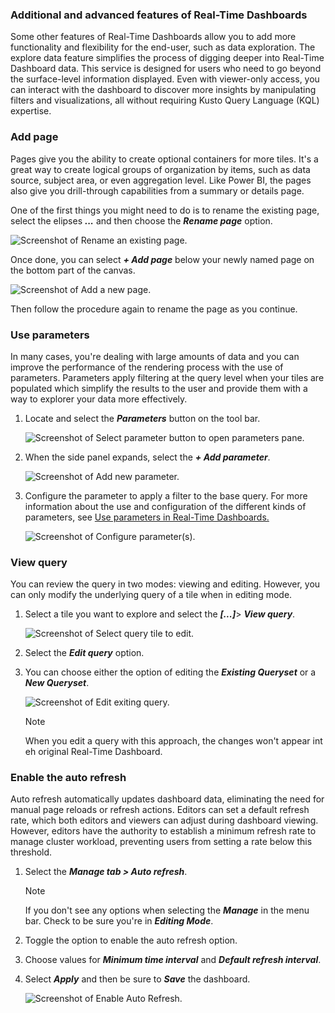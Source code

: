 ### Additional and advanced features of Real-Time Dashboards

Some other features of Real-Time Dashboards allow you to add more functionality and flexibility for the end-user, such as data exploration. The explore data feature simplifies the process of digging deeper into Real-Time Dashboard data. This service is designed for users who need to go beyond the surface-level information displayed. Even with viewer-only access, you can interact with the dashboard to discover more insights by manipulating filters and visualizations, all without requiring Kusto Query Language (KQL) expertise.

### Add page

Pages give you the ability to create optional containers for more tiles. It's a great way to create logical groups of organization by items, such as data source, subject area, or even aggregation level. Like Power BI, the pages also give you drill-through capabilities from a summary or details page.

One of the first things you might need to do is to rename the existing page, select the elipses ***...*** and then choose the ***Rename page*** option.

![Screenshot of Rename an existing page.](../media/rename-page.png)

Once done, you can select ***+ Add page*** below your newly named page on the bottom part of the canvas.

![Screenshot of Add a new page.](../media/add-page.png)

Then follow the procedure again to rename the page as you continue.

### Use parameters

In many cases, you're dealing with large amounts of data and you can improve the performance of the rendering process with the use of parameters. Parameters apply filtering at the query level when your tiles are populated which simplify the results to the user and provide them with a way to explorer your data more effectively.

1. Locate and select the ***Parameters*** button on the tool bar.

    ![Screenshot of Select parameter button to open parameters pane.](../media/add-parameter.png)

2. When the side panel expands, select the ***+ Add parameter***.

    ![Screenshot of Add new parameter.](../media/add-parameter-step-2.png)

3. Configure the parameter to apply a filter to the base query. For more information about the use and configuration of the different kinds of parameters, see [Use parameters in Real-Time Dashboards.](/fabric/real-time-intelligence/dashboard-parameters?branch=main)

    ![Screenshot of Configure parameter(s).](../media/parameter-settings.png)

### View query

You can review the query in two modes: viewing and editing. However, you can only modify the underlying query of a tile when in editing mode.

1. Select a tile you want to explore and select the ***[...]***> ***View query***.

    ![Screenshot of Select query tile to edit.](../media/edit-query.png)

1. Select the ***Edit query*** option.
1. You can choose either the option of editing the ***Existing Queryset*** or a ***New Queryset***.

    ![Screenshot of Edit exiting query.](../media/edit-queryset-from-tile.png)
    
    > [!NOTE]
    > When you edit a query with this approach, the changes won't appear int eh original Real-Time Dashboard.

### Enable the auto refresh

Auto refresh automatically updates dashboard data, eliminating the need for manual page reloads or refresh actions. Editors can set a default refresh rate, which both editors and viewers can adjust during dashboard viewing. However, editors have the authority to establish a minimum refresh rate to manage cluster workload, preventing users from setting a rate below this threshold. 

1. Select the ***Manage tab > Auto refresh***.

    > [!NOTE]
    > If you don't see any options when selecting the ***Manage*** in the menu bar. Check to be sure you're in ***Editing Mode***. 

1. Toggle the option to enable the auto refresh option.
1. Choose values for ***Minimum time interval*** and ***Default refresh interval***.
1. Select ***Apply*** and then be sure to ***Save*** the dashboard.

    ![Screenshot of Enable Auto Refresh.](../media/enable-auto-refresh.png)
